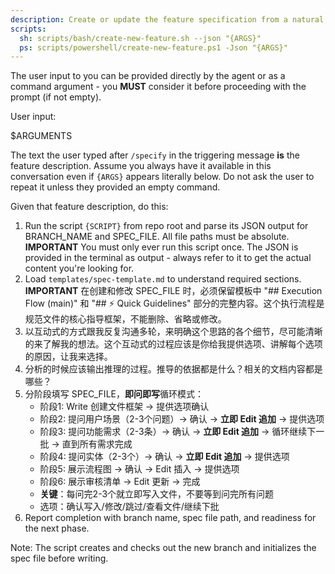 ```yaml
---
description: Create or update the feature specification from a natural language feature description.
scripts:
  sh: scripts/bash/create-new-feature.sh --json "{ARGS}"
  ps: scripts/powershell/create-new-feature.ps1 -Json "{ARGS}"
---
```


The user input to you can be provided directly by the agent or as a command argument - you **MUST** consider it before proceeding with the prompt (if not empty).

User input:

$ARGUMENTS

The text the user typed after `/specify` in the triggering message **is** the feature description. Assume you always have it available in this conversation even if `{ARGS}` appears literally below. Do not ask the user to repeat it unless they provided an empty command.

Given that feature description, do this:

1. Run the script `{SCRIPT}` from repo root and parse its JSON output for BRANCH_NAME and SPEC_FILE. All file paths must be absolute.
  **IMPORTANT** You must only ever run this script once. The JSON is provided in the terminal as output - always refer to it to get the actual content you're looking for.
2. Load `templates/spec-template.md` to understand required sections.
  **IMPORTANT** 在创建和修改 SPEC_FILE 时，必须保留模板中 "## Execution Flow (main)" 和 "## ⚡ Quick Guidelines" 部分的完整内容。这个执行流程是规范文件的核心指导框架，不能删除、省略或修改。
3. 以互动式的方式跟我反复沟通多轮，来明确这个思路的各个细节，尽可能清晰的来了解我的想法。这个互动式的过程应该是你给我提供选项、讲解每个选项的原因，让我来选择。
4. 分析的时候应该输出推理的过程。推导的依据都是什么？相关的文档内容都是哪些？
5. 分阶段填写 SPEC_FILE，**即问即写**循环模式：
   - 阶段1: Write 创建文件框架 → 提供选项确认
   - 阶段2: 提问用户场景（2-3个问题）→ 确认 → **立即 Edit 追加** → 提供选项
   - 阶段3: 提问功能需求（2-3条）→ 确认 → **立即 Edit 追加** → 循环继续下一批 → 直到所有需求完成
   - 阶段4: 提问实体（2-3个）→ 确认 → **立即 Edit 追加** → 提供选项
   - 阶段5: 展示流程图 → 确认 → Edit 插入 → 提供选项
   - 阶段6: 展示审核清单 → Edit 更新 → 完成
   - **关键**：每问完2-3个就立即写入文件，不要等到问完所有问题
   - 选项：确认写入/修改/跳过/查看文件/继续下批
6. Report completion with branch name, spec file path, and readiness for the next phase.

Note: The script creates and checks out the new branch and initializes the spec file before writing.
